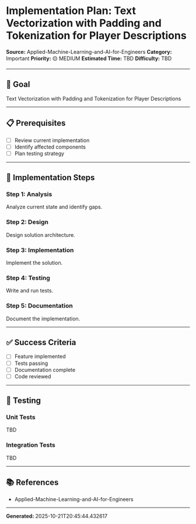 # Implementation Plan: Text Vectorization with Padding and Tokenization for Player Descriptions

**Source:** Applied-Machine-Learning-and-AI-for-Engineers
**Category:** Important
**Priority:** 🟡 MEDIUM
**Estimated Time:** TBD
**Difficulty:** TBD

---

## 🎯 Goal

Text Vectorization with Padding and Tokenization for Player Descriptions

---

## 📋 Prerequisites

- [ ] Review current implementation
- [ ] Identify affected components
- [ ] Plan testing strategy

---

## 🔧 Implementation Steps

### Step 1: Analysis

Analyze current state and identify gaps.

### Step 2: Design

Design solution architecture.

### Step 3: Implementation

Implement the solution.

### Step 4: Testing

Write and run tests.

### Step 5: Documentation

Document the implementation.

---

## ✅ Success Criteria

- [ ] Feature implemented
- [ ] Tests passing
- [ ] Documentation complete
- [ ] Code reviewed

---

## 🧪 Testing

### Unit Tests

TBD

### Integration Tests

TBD

---

## 📚 References

- Applied-Machine-Learning-and-AI-for-Engineers

---

**Generated:** 2025-10-21T20:45:44.432617
